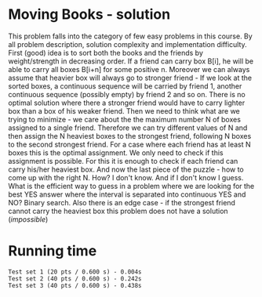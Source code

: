 # Moving Books - solution
This problem falls into the category of few easy problems in this course. By all problem description, solution complexity and implementation difficulty. First (good) idea is to sort both the books and the friends by weight/strength in decreasing order. If a friend can carry box B[i], he will be able to carry all boxes B[i+n] for some positive n. Moreover we can always assume that heavier box will always go to stronger friend - If we look at the sorted boxes, a continuous sequence will be carried by friend 1, another continuous sequence (possibly empty) by friend 2 and so on. There is no optimal solution where there a stronger friend would have to carry lighter box than a box of his weaker friend.
Then we need to think what are we trying to minimize - we care about the the maximum number N of boxes assigned to a single friend. Therefore we can try different values of N and then assign the N heaviest boxes to the strongest friend, following N boxes to the second strongest friend. For a case where each friend has at least N boxes this is the optimal assignment. We only need to check if this assignment is possible. For this it is enough to check if each friend can carry his/her heaviest box.
And now the last piece of the puzzle - how to come up with the right N. How? I don't know. And if I don't know I guess. What is the efficient way to guess in a problem where we are looking for the best YES answer where the interval is separated into continuous YES and NO? Binary search.
Also there is an edge case - if the strongest friend cannot carry the heaviest box this problem does not have a solution (*impossible*)

# Running time
    Test set 1 (20 pts / 0.600 s) - 0.004s
    Test set 2 (40 pts / 0.600 s) - 0.242s
    Test set 3 (40 pts / 0.600 s) - 0.438s
